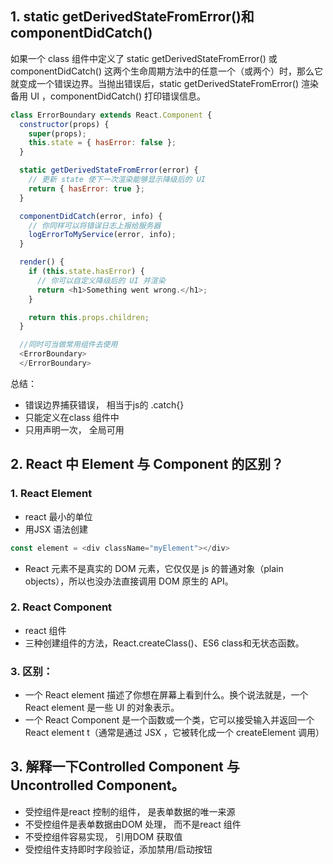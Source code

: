 ## 1. static getDerivedStateFromError()和componentDidCatch()
如果一个 class 组件中定义了 static getDerivedStateFromError() 或 componentDidCatch() 这两个生命周期方法中的任意一个（或两个）时，那么它就变成一个错误边界。当抛出错误后，static getDerivedStateFromError() 渲染备用 UI ，componentDidCatch() 打印错误信息。
```javascript
class ErrorBoundary extends React.Component {
  constructor(props) {
    super(props);
    this.state = { hasError: false };
  }

  static getDerivedStateFromError(error) {
    // 更新 state 使下一次渲染能够显示降级后的 UI
    return { hasError: true };
  }

  componentDidCatch(error, info) {
    // 你同样可以将错误日志上报给服务器
    logErrorToMyService(error, info);
  }

  render() {
    if (this.state.hasError) {
      // 你可以自定义降级后的 UI 并渲染
      return <h1>Something went wrong.</h1>;
    }

    return this.props.children; 
  }

  //同时可当做常用组件去使用
  <ErrorBoundary>
  </ErrorBoundary>
```
总结： 
- 错误边界捕获错误， 相当于js的 .catch{}
- 只能定义在class 组件中
- 只用声明一次， 全局可用
## 2. React 中 Element 与 Component 的区别？
### 1. React Element
- react 最小的单位
- 用JSX 语法创建
```javascript
const element = <div className="myElement"></div>
```
- React 元素不是真实的 DOM 元素，它仅仅是 js 的普通对象（plain objects），所以也没办法直接调用 DOM 原生的 API。
### 2. React Component
- react 组件
- 三种创建组件的方法，React.createClass()、ES6 class和无状态函数。
### 3. 区别： 
 - 一个 React element 描述了你想在屏幕上看到什么。换个说法就是，一个 React element 是一些 UI 的对象表示。
 - 一个 React Component 是一个函数或一个类，它可以接受输入并返回一个 React element t（通常是通过 JSX ，它被转化成一个 createElement 调用）
## 3. 解释一下Controlled Component 与 Uncontrolled Component。

- 受控组件是react 控制的组件， 是表单数据的唯一来源
- 不受控组件是表单数据由DOM 处理， 而不是react 组件
- 不受控组件容易实现， 引用DOM 获取值
- 受控组件支持即时字段验证，添加禁用/启动按钮

